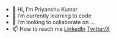 - 👋 Hi, I’m Priyanshu Kumar
- 🌱 I’m currently learning to code
- 💞️ I’m looking to collaborate on ...
- 📫 How to reach me [LinkedIn](https://www.linkedin.com/in/impriyanshusah/) [Twitter/X](https://twitter.com/p_sah_) 

<!---
impriyanshusah/impriyanshusah is a ✨ special ✨ repository because its `README.md` (this file) appears on your GitHub profile.
You can click the Preview link to take a look at your changes.
--->
